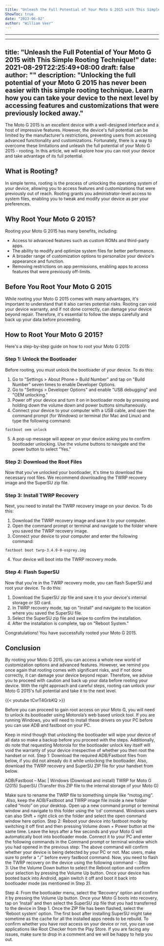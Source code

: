 ```yaml
---
title: "Unleash the Full Potential of Your Moto G 2015 with This Simple Rooting Technique!"
ShowToc: true 
date: "2023-06-02"
author: "William Veer"
---
```

*****
---
title: "Unleash the Full Potential of Your Moto G 2015 with This Simple Rooting Technique!"
date: 2021-08-29T22:25:49+08:00
draft: false
author: ""
description: "Unlocking the full potential of your Moto G 2015 has never been easier with this simple rooting technique. Learn how you can take your device to the next level by accessing features and customizations that were previously locked away."
---

The Moto G 2015 is an excellent device with a well-designed interface and a host of impressive features. However, the device's full potential can be limited by the manufacturer's restrictions, preventing users from accessing advanced functionality and customizations. Fortunately, there is a way to overcome these limitations and unleash the full potential of your Moto G 2015 - rooting. In this article, we will explore how you can root your device and take advantage of its full potential.

## What is Rooting?

In simple terms, rooting is the process of unlocking the operating system of your device, allowing you to access features and customizations that were previously out of reach. Rooting grants you administrator-level access to system files, enabling you to tweak and modify your device as per your preferences.

## Why Root Your Moto G 2015?

Rooting your Moto G 2015 has many benefits, including:

- Access to advanced features such as custom ROMs and third-party apps.
- The ability to modify and optimize system files for better performance.
- A broader range of customization options to personalize your device's appearance and function.
- Removing restrictions on app permissions, enabling apps to access features that were previously off-limits.

## Before You Root Your Moto G 2015

While rooting your Moto G 2015 comes with many advantages, it's important to understand that it also carries potential risks. Rooting can void your device warranty, and if not done correctly, can damage your device beyond repair. Therefore, it's essential to follow the steps carefully and back up your data before proceeding.

## How to Root Your Moto G 2015?

Here's a step-by-step guide on how to root your Moto G 2015:

### Step 1: Unlock the Bootloader

Before rooting, you must unlock the bootloader of your device. To do this:

1. Go to "Settings > About Phone > Build Number" and tap on "Build Number" seven times to enable Developer Options.
2. Go to "Settings > Developer Options" and enable "USB debugging" and "OEM unlocking."
3. Power off your device and turn it on in bootloader mode by pressing and holding down the volume down and power buttons simultaneously.
4. Connect your device to your computer with a USB cable, and open the command prompt (for Windows) or terminal (for Mac and Linux) and type the following command:

```fastboot oem unlock```

5. A pop-up message will appear on your device asking you to confirm bootloader unlocking. Use the volume buttons to navigate and the power button to select "Yes."

### Step 2: Download the Root Files

Now that you've unlocked your bootloader, it's time to download the necessary root files. We recommend downloading the TWRP recovery image and the SuperSU zip file.

### Step 3: Install TWRP Recovery

Next, you need to install the TWRP recovery image on your device. To do this:

1. Download the TWRP recovery image and save it to your computer.
2. Open the command prompt or terminal and navigate to the folder where you saved the TWRP recovery image.
3. Connect your device to your computer and enter the following command:

```fastboot boot twrp-3.4.0-0-osprey.img```

4. Your device will boot into the TWRP recovery mode.

### Step 4: Flash SuperSU

Now that you're in the TWRP recovery mode, you can flash SuperSU and root your device. To do this:

1. Download the SuperSU zip file and save it to your device's internal storage or SD card.
2. In TWRP recovery mode, tap on "Install" and navigate to the location where you saved the SuperSU file.
3. Select the SuperSU zip file and swipe to confirm the installation.
4. After the installation is complete, tap on "Reboot System."

Congratulations! You have successfully rooted your Moto G 2015.

## Conclusion

By rooting your Moto G 2015, you can access a whole new world of customization options and advanced features. However, we remind you once again that rooting comes with significant risks, and if not done correctly, it can damage your device beyond repair. Therefore, we advise you to proceed with caution and back up your data before rooting your device. With the right approach and careful steps, rooting can unlock your Moto G 2015's full potential and take it to the next level.

{{< youtube tCvrT4GrbKQ >}} 



Before you can proceed to gain root access on your Moto G, you will need to unlock its bootloader using Motorola’s web based unlock tool. If you are running Windows, you will need to install these drivers on your PC before you can use ADB and fastboot on your PC.

Keep in mind though that unlocking the bootloader will wipe your device of all data so make a backup before you proceed with the steps. Additionally, do note that requesting Motorola for the bootloader unlock key itself will void the warranty of your device irrespective of whether you then root the handset or not.
Step 1: Download the required ADB/Fastboot files from below, if you did not already do it while unlocking the bootloader. Also, download the TWRP recovery and SuperSU ZIP file for your handset from below.

 

ADB/Fastboot – Mac | Windows (Download and install)
TWRP for Moto G (2015)
SuperSU (Transfer this ZIP file to the internal storage of your Moto G)



Make sure to rename the TWRP file to something simple like “motog.img”.  Also, keep the ADB/Fastboot and TWRP image file inside a new folder called “moto” on your desktop. Open up a new command prompt or terminal window and navigate to this folder using the ‘cd’ command. Windows users can also Shift + right click on the folder and select the open command window here option.
Step 2: Reboot your device into fastboot mode by switching it off first and then pressing Volume down + Power button at the same time. Leave the keys after a few seconds and your Moto G will automatically boot into bootloader mode. Connect it to your PC and enter the following commands in the Command prompt or terminal window which you had opened in the previous step:
The above command will confirm whether your device is being detected by your PC or not. Mac users, make sure to prefer a “./” before every fastboot command.
Now, you need to flash the TWRP recovery on the device using the following command -:
Step 3: Use the Volume Down button to select the Reboot option and confirm your selection by pressing the Volume Up button. Once your device has booted back into Android, again switch it off and boot it back into bootloader mode (as mentioned in Step 2).

Step 4: From the bootloader menu, select the ‘Recovery’ option and confirm it by pressing the Volume Up button. Once your Moto G boots into recovery, tap on ‘Install’ and then select the SuperSU zip file that you had transferred to the device in Step 1.
Once the ZIP file has been flashed, select the ‘Reboot system’ option. The first boot after installing SuperSU might take sometime as the cache for all the installed apps needs to be rebuild.
To confirm whether you have root access on your device or not, you can use applications like Root Checker from the Play Store. If you are facing any issues, make sure to drop in a comment and we will be happy to help you out.





